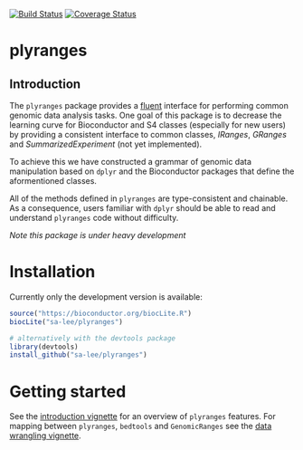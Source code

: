 
<!-- README.md is generated from README.Rmd. Please edit that file -->
[![Build Status](https://travis-ci.org/sa-lee/plyranges.svg?branch=master)](https://travis-ci.org/sa-lee/plyranges) [![Coverage Status](https://img.shields.io/codecov/c/github/sa-lee/plyranges/master.svg)](https://codecov.io/github/sa-lee/plyranges?branch=master)

plyranges
=========

Introduction
------------

The `plyranges` package provides a [fluent](https://en.wikipedia.org/wiki/Fluent_interface) interface for performing common genomic data analysis tasks. One goal of this package is to decrease the learning curve for Bioconductor and S4 classes (especially for new users) by providing a consistent interface to common classes, *IRanges*, *GRanges* and *SummarizedExperiment* (not yet implemented).

To achieve this we have constructed a grammar of genomic data manipulation based on `dplyr` and the Bioconductor packages that define the aformentioned classes.

All of the methods defined in `plyranges` are type-consistent and chainable. As a consequence, users familiar with `dplyr` should be able to read and understand `plyranges` code without difficulty.

*Note this package is under heavy development*

Installation
============

Currently only the development version is available:

``` r
source("https://bioconductor.org/biocLite.R")
biocLite("sa-lee/plyranges")

# alternatively with the devtools package
library(devtools)
install_github("sa-lee/plyranges")
```

Getting started
===============

See the [introduction vignette](http://stuartlee.org/plyranges/articles/01-introduction-plyranges.html) for an overview of `plyranges` features. For mapping between `plyranges`, `bedtools` and `GenomicRanges` see the [data wrangling vignette](http://stuartlee.org/plyranges/articles/02-bedtools-examples.html).
